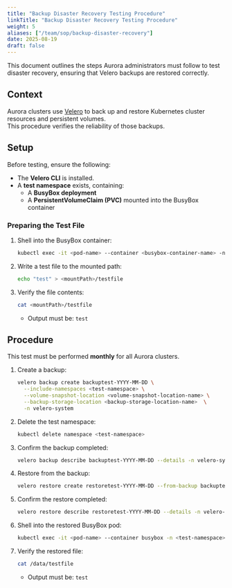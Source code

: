 ```yaml
---
title: "Backup Disaster Recovery Testing Procedure"
linkTitle: "Backup Disaster Recovery Testing Procedure"
weight: 5
aliases: ["/team/sop/backup-disaster-recovery"]
date: 2025-08-19
draft: false
---
```


This document outlines the steps Aurora administrators must follow to test disaster recovery, ensuring that Velero backups are restored correctly.

## Context

Aurora clusters use [Velero](https://velero.io/docs/v1.16/) to back up and restore Kubernetes cluster resources and persistent volumes.  
This procedure verifies the reliability of those backups.

## Setup

Before testing, ensure the following:

- The **Velero CLI** is installed.  
- A **test namespace** exists, containing:  
  - A **BusyBox deployment**  
  - A **PersistentVolumeClaim (PVC)** mounted into the BusyBox container  

### Preparing the Test File

1. Shell into the BusyBox container:
   ```bash
   kubectl exec -it <pod-name> --container <busybox-container-name> -n <test-namespace> -- /bin/bash
   ```

2. Write a test file to the mounted path:
   ```bash
   echo "test" > <mountPath>/testfile
   ```

3. Verify the file contents:
   ```bash
   cat <mountPath>/testfile
   ```
   - Output must be: `test`

## Procedure

This test must be performed **monthly** for all Aurora clusters.

1. Create a backup:
   ```bash
   velero backup create backuptest-YYYY-MM-DD \
     --include-namespaces <test-namespace> \
     --volume-snapshot-location <volume-snapshot-location-name> \
     --backup-storage-location <backup-storage-location-name>  \
     -n velero-system
   ```

2. Delete the test namespace:
   ```bash
   kubectl delete namespace <test-namespace>
   ```

3. Confirm the backup completed:
   ```bash
   velero backup describe backuptest-YYYY-MM-DD --details -n velero-system
   ```

4. Restore from the backup:
   ```bash
   velero restore create restoretest-YYYY-MM-DD --from-backup backuptest-YYYY-MM-DD
   ```

5. Confirm the restore completed:
   ```bash
   velero restore describe restoretest-YYYY-MM-DD --details -n velero-system
   ```

6. Shell into the restored BusyBox pod:
   ```bash
   kubectl exec -it <pod-name> --container busybox -n <test-namespace> -- /bin/bash
   ```

7. Verify the restored file:
   ```bash
   cat /data/testfile
   ```
   - Output must be: `test`
